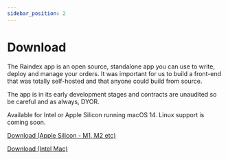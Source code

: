 ```yaml
---
sidebar_position: 2
---
```

# Download

The Raindex app is an open source, standalone app you can use to write, deploy and manage your orders. It was important for us to build a front-end that was totally self-hosted and that anyone could build from source. 

The app is in its early development stages and contracts are unaudited so be careful and as always, DYOR.

Available for Intel or Apple Silicon running macOS 14. Linux support is coming soon.

[Download (Apple Silicon - M1, M2 etc)](https://github.com/rainlanguage/rain.orderbook/releases/download/app-v0.0.0-48ac71c620fec91e7e7807ea3f6d663b6f3ff326/Raindex_0.0.0_aarch64.dmg)

[Download (Intel Mac)](https://github.com/rainlanguage/rain.orderbook/releases/download/app-v0.0.0-48ac71c620fec91e7e7807ea3f6d663b6f3ff326/Raindex_0.0.0_x64.dmg)
